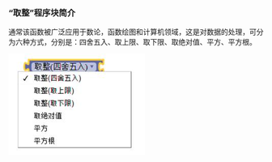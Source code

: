 ### “取整”程序块简介

通常该函数被广泛应用于数论，函数绘图和计算机领域，这是对数据的处理，可分为六种方式，分别是：四舍五入、取上限、取下限、取绝对值、平方、平方根。

![图2.6-2](/assets/image147.jpg)

